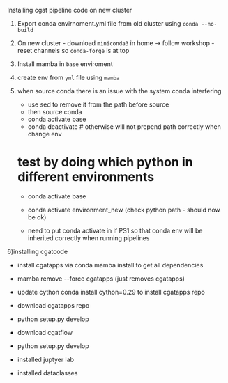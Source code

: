 Installing cgat pipeline code on new cluster

1) Export conda envirnoment.yml file from old cluster using `conda --no-build`
2) On new cluster - download `miniconda3` in home -> follow workshop - reset channels so `conda-forge` is at top
3) Install mamba in `base` enviroment
4) create env from `yml` file using `mamba`

5) when source conda there is an issue with the system conda interfering
    - use sed to remove it from the path before source
    - then source conda
    - conda activate base
    - conda deactivate # otherwise will not prepend path correctly when change env
    # test by doing which python in different environments
    - conda activate base
    - conda activate environment_new (check python path - should now be ok)

    - need to put conda activate in if PS1 so that conda env will be inherited correctly
    when running pipelines

6)installing cgatcode 
- install cgatapps via conda mamba install to get all dependencies
- mamba remove --force cgatapps (just removes cgatapps)
- update cython conda install cython=0.29 to install cgatapps repo
- download cgatapps repo
- python setup.py develop
- download cgatflow
- python setup.py develop


- installed juptyer lab
- installed dataclasses
